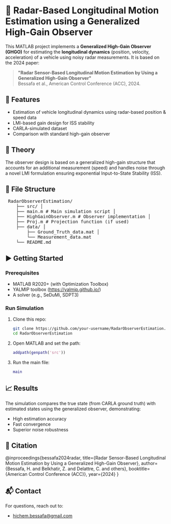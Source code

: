 # 🚗 Radar-Based Longitudinal Motion Estimation using a Generalized High-Gain Observer

This MATLAB project implements a **Generalized High-Gain Observer (GHGO)** for estimating the **longitudinal dynamics** (position, velocity, acceleration) of a vehicle using noisy radar measurements. It is based on the 2024 paper:

> **"Radar Sensor-Based Longitudinal Motion Estimation by Using a Generalized High-Gain Observer"**  
> Bessafa et al., American Control Conference (ACC), 2024.

## 📄 Features

- Estimation of vehicle longitudinal dynamics using radar-based position & speed data
- LMI-based gain design for ISS stability
- CARLA-simulated dataset
- Comparison with standard high-gain observer

## 🧠 Theory

The observer design is based on a generalized high-gain structure that accounts for an additional measurement (speed) and handles noise through a novel LMI formulation ensuring exponential Input-to-State Stability (ISS).

## 📁 File Structure
<pre> RadarObserverEstimation/
    ├── src/ │
    ├── main.m # Main simulation script │
    ├── HighGainObserver.m # Observer implementation │ 
    ├── Proj.m # Projection function (if used) 
    ├── data/ │ 
        ├── Ground_Truth_data.mat │ 
        └── Measurement_data.mat 
    └── README.md </pre>
## ▶️ Getting Started

### Prerequisites

- MATLAB R2020+ (with Optimization Toolbox)
- YALMIP toolbox (https://yalmip.github.io/)
- A solver (e.g., SeDuMi, SDPT3)

### Run Simulation

1. Clone this repo:
    ```bash
    git clone https://github.com/your-username/RadarObserverEstimation.git
    cd RadarObserverEstimation
    ```

2. Open MATLAB and set the path:
    ```matlab
    addpath(genpath('src'))
    ```

3. Run the main file:
    ```matlab
    main
    ```

## 📈 Results

The simulation compares the true state (from CARLA ground truth) with estimated states using the generalized observer, demonstrating:

- High estimation accuracy
- Fast convergence
- Superior noise robustness

## 📝 Citation
@inproceedings{bessafa2024radar,
title={Radar Sensor-Based Longitudinal Motion Estimation by Using a Generalized High-Gain Observer},
author={Bessafa, H. and Belkhatir, Z. and Delattre, C. and others},
booktitle={American Control Conference (ACC)},
year={2024}
}
## 📬 Contact

For questions, reach out to:
- [hichem.bessafa@gmail.com](mailto:hichem.bessafa@gmail.com)

